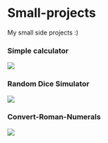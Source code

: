 # Small-projects
My small side projects :)

<h3>Simple calculator</h3>
<a href="https://github.com/MarianaAa01/Simple-Calculator">
  <img align="center" src="https://github-readme-stats.vercel.app/api/pin/?username=MarianaAa01&theme=rose&repo=Simple-Calculator" />
</a>

<br>

<h3>Random Dice Simulator</h3>
<a href="https://github.com/MarianaAa01/Random-dice">
  <img align="center" src="https://github-readme-stats.vercel.app/api/pin/?username=MarianaAa01&theme=rose&repo=Random-dice" />
</a>

<br>

<h3>Convert-Roman-Numerals</h3>
<a href="https://github.com/MarianaAa01/Convert-Roman-Numerals">
    <img align="center" src="https://github-readme-stats.vercel.app/api/pin/?username=MarianaAa01&theme=rose&repo=Convert-Roman-Numerals" />
